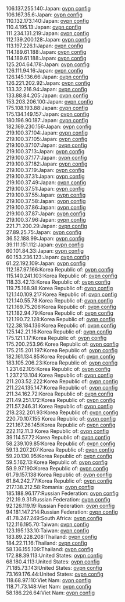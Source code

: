 106.137.255.140:Japan: [ovpn config](vpn/106_137_255_140.ovpn)  
106.167.35.6:Japan: [ovpn config](vpn/106_167_35_6.ovpn)  
110.132.173.140:Japan: [ovpn config](vpn/110_132_173_140.ovpn)  
110.4.195.13:Japan: [ovpn config](vpn/110_4_195_13.ovpn)  
111.234.131.219:Japan: [ovpn config](vpn/111_234_131_219.ovpn)  
112.139.200.128:Japan: [ovpn config](vpn/112_139_200_128.ovpn)  
113.197.226.1:Japan: [ovpn config](vpn/113_197_226_1.ovpn)  
114.189.61.188:Japan: [ovpn config](vpn/114_189_61_188.ovpn)  
114.189.61.188:Japan: [ovpn config](vpn/114_189_61_188.ovpn)  
125.204.64.178:Japan: [ovpn config](vpn/125_204_64_178.ovpn)  
126.111.94.16:Japan: [ovpn config](vpn/126_111_94_16.ovpn)  
126.145.136.66:Japan: [ovpn config](vpn/126_145_136_66.ovpn)  
126.221.202.92:Japan: [ovpn config](vpn/126_221_202_92.ovpn)  
133.32.216.94:Japan: [ovpn config](vpn/133_32_216_94.ovpn)  
133.88.84.205:Japan: [ovpn config](vpn/133_88_84_205.ovpn)  
153.203.206.100:Japan: [ovpn config](vpn/153_203_206_100.ovpn)  
175.108.193.88:Japan: [ovpn config](vpn/175_108_193_88.ovpn)  
175.134.149.157:Japan: [ovpn config](vpn/175_134_149_157.ovpn)  
180.196.90.187:Japan: [ovpn config](vpn/180_196_90_187.ovpn)  
182.169.230.156:Japan: [ovpn config](vpn/182_169_230_156.ovpn)  
219.100.37.104:Japan: [ovpn config](vpn/219_100_37_104.ovpn)  
219.100.37.105:Japan: [ovpn config](vpn/219_100_37_105.ovpn)  
219.100.37.107:Japan: [ovpn config](vpn/219_100_37_107.ovpn)  
219.100.37.13:Japan: [ovpn config](vpn/219_100_37_13.ovpn)  
219.100.37.177:Japan: [ovpn config](vpn/219_100_37_177.ovpn)  
219.100.37.182:Japan: [ovpn config](vpn/219_100_37_182.ovpn)  
219.100.37.19:Japan: [ovpn config](vpn/219_100_37_19.ovpn)  
219.100.37.31:Japan: [ovpn config](vpn/219_100_37_31.ovpn)  
219.100.37.49:Japan: [ovpn config](vpn/219_100_37_49.ovpn)  
219.100.37.51:Japan: [ovpn config](vpn/219_100_37_51.ovpn)  
219.100.37.55:Japan: [ovpn config](vpn/219_100_37_55.ovpn)  
219.100.37.58:Japan: [ovpn config](vpn/219_100_37_58.ovpn)  
219.100.37.86:Japan: [ovpn config](vpn/219_100_37_86.ovpn)  
219.100.37.87:Japan: [ovpn config](vpn/219_100_37_87.ovpn)  
219.100.37.96:Japan: [ovpn config](vpn/219_100_37_96.ovpn)  
221.71.200.29:Japan: [ovpn config](vpn/221_71_200_29.ovpn)  
27.89.25.75:Japan: [ovpn config](vpn/27_89_25_75.ovpn)  
36.52.188.99:Japan: [ovpn config](vpn/36_52_188_99.ovpn)  
39.111.151.112:Japan: [ovpn config](vpn/39_111_151_112.ovpn)  
60.101.84.33:Japan: [ovpn config](vpn/60_101_84_33.ovpn)  
60.153.236.123:Japan: [ovpn config](vpn/60_153_236_123.ovpn)  
61.22.192.109:Japan: [ovpn config](vpn/61_22_192_109.ovpn)  
112.187.97.166:Korea Republic of: [ovpn config](vpn/112_187_97_166.ovpn)  
115.140.241.103:Korea Republic of: [ovpn config](vpn/115_140_241_103.ovpn)  
118.33.42.13:Korea Republic of: [ovpn config](vpn/118_33_42_13.ovpn)  
119.75.168.98:Korea Republic of: [ovpn config](vpn/119_75_168_98.ovpn)  
121.140.109.217:Korea Republic of: [ovpn config](vpn/121_140_109_217.ovpn)  
121.140.55.78:Korea Republic of: [ovpn config](vpn/121_140_55_78.ovpn)  
121.169.75.206:Korea Republic of: [ovpn config](vpn/121_169_75_206.ovpn)  
121.182.94.79:Korea Republic of: [ovpn config](vpn/121_182_94_79.ovpn)  
121.190.72.128:Korea Republic of: [ovpn config](vpn/121_190_72_128.ovpn)  
122.38.184.136:Korea Republic of: [ovpn config](vpn/122_38_184_136.ovpn)  
125.142.21.16:Korea Republic of: [ovpn config](vpn/125_142_21_16.ovpn)  
175.121.1.17:Korea Republic of: [ovpn config](vpn/175_121_1_17.ovpn)  
175.200.253.96:Korea Republic of: [ovpn config](vpn/175_200_253_96.ovpn)  
175.215.201.197:Korea Republic of: [ovpn config](vpn/175_215_201_197.ovpn)  
182.161.134.85:Korea Republic of: [ovpn config](vpn/182_161_134_85.ovpn)  
183.105.206.23:Korea Republic of: [ovpn config](vpn/183_105_206_23.ovpn)  
1.231.62.105:Korea Republic of: [ovpn config](vpn/1_231_62_105.ovpn)  
1.237.213.104:Korea Republic of: [ovpn config](vpn/1_237_213_104.ovpn)  
211.203.52.222:Korea Republic of: [ovpn config](vpn/211_203_52_222.ovpn)  
211.224.135.147:Korea Republic of: [ovpn config](vpn/211_224_135_147.ovpn)  
211.34.162.72:Korea Republic of: [ovpn config](vpn/211_34_162_72.ovpn)  
211.49.251.172:Korea Republic of: [ovpn config](vpn/211_49_251_172.ovpn)  
211.57.246.31:Korea Republic of: [ovpn config](vpn/211_57_246_31.ovpn)  
218.232.201.93:Korea Republic of: [ovpn config](vpn/218_232_201_93.ovpn)  
220.70.107.155:Korea Republic of: [ovpn config](vpn/220_70_107_155.ovpn)  
221.167.26.145:Korea Republic of: [ovpn config](vpn/221_167_26_145.ovpn)  
222.112.11.3:Korea Republic of: [ovpn config](vpn/222_112_11_3.ovpn)  
39.114.57.72:Korea Republic of: [ovpn config](vpn/39_114_57_72.ovpn)  
58.239.109.85:Korea Republic of: [ovpn config](vpn/58_239_109_85.ovpn)  
59.13.207.207:Korea Republic of: [ovpn config](vpn/59_13_207_207.ovpn)  
59.20.130.95:Korea Republic of: [ovpn config](vpn/59_20_130_95.ovpn)  
59.5.162.13:Korea Republic of: [ovpn config](vpn/59_5_162_13.ovpn)  
59.9.97.190:Korea Republic of: [ovpn config](vpn/59_9_97_190.ovpn)  
61.79.157.138:Korea Republic of: [ovpn config](vpn/61_79_157_138.ovpn)  
61.84.242.77:Korea Republic of: [ovpn config](vpn/61_84_242_77.ovpn)  
217.138.212.58:Romania: [ovpn config](vpn/217_138_212_58.ovpn)  
185.188.96.177:Russian Federation: [ovpn config](vpn/185_188_96_177.ovpn)  
212.19.9.31:Russian Federation: [ovpn config](vpn/212_19_9_31.ovpn)  
92.126.119.19:Russian Federation: [ovpn config](vpn/92_126_119_19.ovpn)  
94.181.147.214:Russian Federation: [ovpn config](vpn/94_181_147_214.ovpn)  
41.78.247.249:South Africa: [ovpn config](vpn/41_78_247_249.ovpn)  
122.116.195.70:Taiwan: [ovpn config](vpn/122_116_195_70.ovpn)  
123.195.133.10:Taiwan: [ovpn config](vpn/123_195_133_10.ovpn)  
183.89.228.208:Thailand: [ovpn config](vpn/183_89_228_208.ovpn)  
184.22.11.16:Thailand: [ovpn config](vpn/184_22_11_16.ovpn)  
58.136.155.109:Thailand: [ovpn config](vpn/58_136_155_109.ovpn)  
172.88.39.113:United States: [ovpn config](vpn/172_88_39_113.ovpn)  
68.180.4.113:United States: [ovpn config](vpn/68_180_4_113.ovpn)  
71.185.73.143:United States: [ovpn config](vpn/71_185_73_143.ovpn)  
73.169.176.44:United States: [ovpn config](vpn/73_169_176_44.ovpn)  
118.68.97.110:Viet Nam: [ovpn config](vpn/118_68_97_110.ovpn)  
118.71.73.148:Viet Nam: [ovpn config](vpn/118_71_73_148.ovpn)  
58.186.226.64:Viet Nam: [ovpn config](vpn/58_186_226_64.ovpn)  
